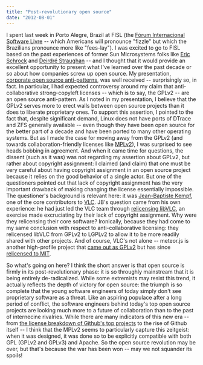 ```yaml
---
title: "Post-revolutionary open source"
date: "2012-08-01"
---
```


I spent last week in Porto Alegre, Brazil at FISL (the [Fórum Internacional Software Livre](http://en.wikipedia.org/wiki/F%C3%B3rum_Internacional_Software_Livre) -- which Americans will pronounce "fizzle" but which the Brazilians pronounce more like "fees-lay"). I was excited to go to FISL based on the past experiences of former Sun Microsystems folks like [Eric Schrock](http://dtrace.org/blogs/eschrock/2005/06/03/fisl-day-3/) and [Deirdré Straughan](http://www.beginningwithi.com/comments/2009/07/06/fisl-10-sun-booth-show-floor/) -- and I thought that it would provide an excellent opportunity to present what I've learned over the past decade or so about how companies screw up open source. My presentation, [corporate open source anti-patterns](http://smartos.org/2012/07/27/corporate-open-source-anti-patterns-doing-it-wrong/), was well received -- surprisingly so, in fact. In particular, I had expected controversy around my claim that anti-collaborative strong-copyleft licenses -- which is to say, the GPLv2 -- are an open source anti-pattern. As I noted in my presentation, I believe that the GPLv2 serves more to erect walls between open source projects than it does to liberate proprietary ones. To support this assertion, I pointed to the fact that, despite significant demand, Linux does not have ports of DTrace and ZFS generally available -- even though they have been open source for the better part of a decade and have been ported to many other operating systems. But as I made the case for moving away from the GPLv2 (and towards collaboration-friendly licenses like [MPLv2](http://en.wikipedia.org/wiki/Mozilla_Public_License)), I was surprised to see heads bobbing in agreement. And when it came time for questions, the dissent (such as it was) was not regarding my assertion about GPLv2, but rather about copyright assignment: I claimed (and claim) that one must be very careful about having copyright assignment in an open source project because it relies on the good behavior of a single actor. But one of the questioners pointed out that lack of copyright assignment has the very important drawback of making changing the license essentially impossible. The questioner's background is relevant here: it was [Jean-Baptiste Kempf](http://www.jbkempf.com/), one of the core contributors to [VLC](http://www.videolan.org/vlc/index.html). JB's question came from his own experience: he had just led the VLC team through [relicensing libVLC](http://www.videolan.org/press/lgpl.html), an exercise made excruciating by their lack of copyright assignment. Why were they relicensing their core software? Ironically, because they had come to my same conclusion with respect to anti-collaborative licensing: they relicensed libVLC from GPLv2 to LGPLv2 to allow it to be more readily shared with other projects. And of course, VLC's not alone -- meteor.js is another high-profile project that [came out as GPLv2](http://news.ycombinator.com/item?id=3836749) but has since [relicensed to MIT](http://gigaom.com/cloud/meteor-relents-changes-licensing-on-popular-javascript-framework/).

So what's going on here? I think the short answer is that open source is firmly in its post-revolutionary phase: it is so throughly mainstream that it is being entirely de-radicalized. While some extremists may resist this trend, it actually reflects the depth of victory for open source: the triumph is so complete that the young software engineers of today simply don't see proprietary software as a threat. Like an aspiring populace after a long period of conflict, the software engineers behind today's top open source projects are looking much more to a future of collaboration than to the past of internecine rivalries. While there are many indicators of this new era -- from [the license breakdown of Github's top projects](http://www.flickr.com/photos/51724787@N06/6837508999/) to the rise of Github itself -- I think that the MPLv2 seems to particularly capture this zeitgeist: when it was designed, it was done so to be explicitly compatible with both GPL (GPLv2 and GPLv3) and Apache. So the open source revolution may be over, but that's because the war has been won -- may we not squander its spoils!
